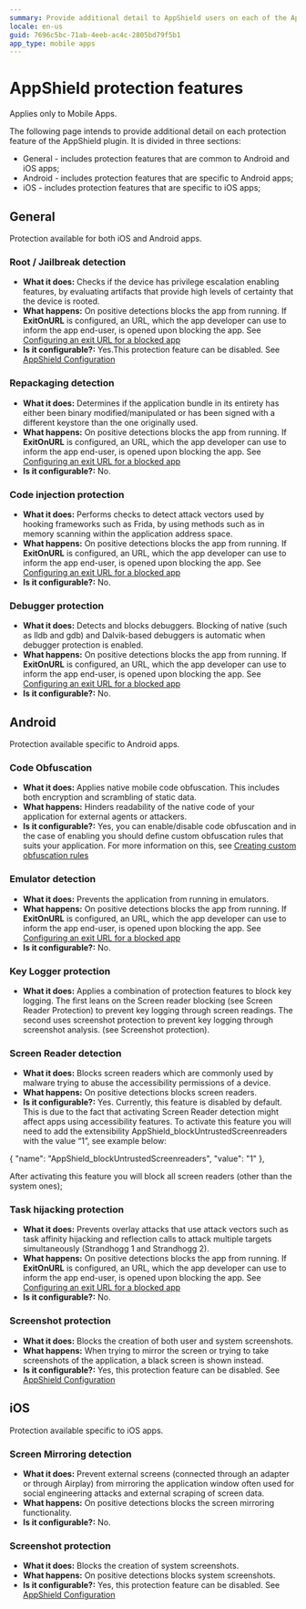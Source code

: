 ```yaml
---
summary: Provide additional detail to AppShield users on each of the AppShield's protection features;
locale: en-us
guid: 7696c5bc-71ab-4eeb-ac4c-2805bd79f5b1
app_type: mobile apps
---
```


# AppShield protection features 

<div class="info" markdown="1">

Applies only to Mobile Apps.

</div>

The following page intends to provide additional detail on each protection feature of the AppShield plugin. It is divided in three sections:

* General - includes protection features that are common to Android and iOS apps;
* Android - includes protection features that are specific to Android apps;
* iOS - includes protection features that are specific to iOS apps;

## General

Protection available for both iOS and Android apps.

### Root / Jailbreak detection

* **What it does:** Checks if the device has privilege escalation enabling features, by evaluating artifacts that provide high levels of certainty that the device is rooted.
* **What happens:** On positive detections blocks the app from running. If **ExitOnURL** is configured, an URL, which the app developer can use to inform the app end-user, is opened upon blocking the app. See [Configuring an exit URL for a blocked app](https://success.outsystems.com/Documentation/11/Delivering_Mobile_Apps/Harden_the_protection_of_mobile_apps_with_AppShield/Configuring_an_exit_URL_for_a_blocked_app) 
* **Is it configurable?:** Yes.This protection feature can be disabled. See [AppShield Configuration](https://success.outsystems.com/Documentation/11/Delivering_Mobile_Apps/Harden_the_protection_of_mobile_apps_with_AppShield#configuration)

### Repackaging detection

* **What it does:** Determines if the application bundle in its entirety has either been binary modified/manipulated or has been signed with a different keystore than the one originally used.
* **What happens:** On positive detections blocks the app from running. If **ExitOnURL** is configured, an URL, which the app developer can use to inform the app end-user, is opened upon blocking the app. See [Configuring an exit URL for a blocked app](https://success.outsystems.com/Documentation/11/Delivering_Mobile_Apps/Harden_the_protection_of_mobile_apps_with_AppShield/Configuring_an_exit_URL_for_a_blocked_app) 
* **Is it configurable?:** No.

### Code injection protection

* **What it does:** Performs checks to detect attack vectors used by hooking frameworks such as Frida, by using methods such as in memory scanning within the application address space.
* **What happens:** On positive detections blocks the app from running. If **ExitOnURL** is configured, an URL, which the app developer can use to inform the app end-user, is opened upon blocking the app. See [Configuring an exit URL for a blocked app](https://success.outsystems.com/Documentation/11/Delivering_Mobile_Apps/Harden_the_protection_of_mobile_apps_with_AppShield/Configuring_an_exit_URL_for_a_blocked_app) 
* **Is it configurable?:** No.

### Debugger protection

* **What it does:** Detects and blocks debuggers. Blocking of native (such as lldb and gdb) and Dalvik-based debuggers is automatic when debugger protection is enabled.
* **What happens:** On positive detections blocks the app from running. If **ExitOnURL** is configured, an URL, which the app developer can use to inform the app end-user, is opened upon blocking the app. See [Configuring an exit URL for a blocked app](https://success.outsystems.com/Documentation/11/Delivering_Mobile_Apps/Harden_the_protection_of_mobile_apps_with_AppShield/Configuring_an_exit_URL_for_a_blocked_app) 
* **Is it configurable?:** No.

## Android

Protection available specific to Android apps.

### Code Obfuscation

* **What it does:** Applies native mobile code obfuscation. This includes both encryption and scrambling of static data.
* **What happens:** Hinders readability of the native code of your application for external agents or attackers.
* **Is it configurable?:** Yes, you can enable/disable code obfuscation and in the case of enabling you should define custom obfuscation rules that suits your application. For more information on this, see [Creating custom obfuscation rules](https://success.outsystems.com/Documentation/11/Delivering_Mobile_Apps/Harden_the_protection_of_mobile_apps_with_AppShield/Creating_custom_obfuscation_rules)

### Emulator detection

* **What it does:** Prevents the application from running in emulators.
* **What happens:** On positive detections blocks the app from running. If **ExitOnURL** is configured, an URL, which the app developer can use to inform the app end-user, is opened upon blocking the app. See [Configuring an exit URL for a blocked app](https://success.outsystems.com/Documentation/11/Delivering_Mobile_Apps/Harden_the_protection_of_mobile_apps_with_AppShield/Configuring_an_exit_URL_for_a_blocked_app) 
* **Is it configurable?:** No.

### Key Logger protection

* **What it does:** Applies a combination of protection features to block key logging. The first leans on the Screen reader blocking (see Screen Reader Protection) to prevent key logging through screen readings. The second uses screenshot protection to prevent key logging through screenshot analysis. (see Screenshot protection).

### Screen Reader detection

* **What it does:** Blocks screen readers which are commonly used by malware trying to abuse the accessibility permissions of a device.
* **What happens:** On positive detections blocks screen readers.
* **Is it configurable?:** Yes. Currently, this feature is disabled by default. This is due to the fact that activating Screen Reader detection might affect apps using accessibility features. To activate this feature you will need to add the extensibility AppShield_blockUntrustedScreenreaders with the value “1”, see example below:

{
    "name": "AppShield_blockUntrustedScreenreaders",
    "value": "1"
},

After activating this feature you will block all screen readers (other than the system ones);

### Task hijacking protection

* **What it does:** Prevents overlay attacks that use attack vectors such as task affinity hijacking and reflection calls to attack multiple targets simultaneously (Strandhogg 1 and Strandhogg 2).
* **What happens:** On positive detections blocks the app from running. If **ExitOnURL** is configured, an URL, which the app developer can use to inform the app end-user, is opened upon blocking the app. See [Configuring an exit URL for a blocked app](https://success.outsystems.com/Documentation/11/Delivering_Mobile_Apps/Harden_the_protection_of_mobile_apps_with_AppShield/Configuring_an_exit_URL_for_a_blocked_app) 
* **Is it configurable?:** No.

### Screenshot protection

* **What it does:** Blocks the creation of both user and system screenshots.
* **What happens:** When trying to mirror the screen or trying to take screenshots of the application, a black screen is shown instead.
* **Is it configurable?:** Yes, this protection feature can be disabled. See [AppShield Configuration](https://success.outsystems.com/Documentation/11/Delivering_Mobile_Apps/Harden_the_protection_of_mobile_apps_with_AppShield#configuration)


## iOS

Protection available specific to iOS apps.


### Screen Mirroring detection

* **What it does:** Prevent external screens (connected through an adapter or through Airplay) from mirroring the application window often used for social engineering attacks and external scraping of screen data.
* **What happens:** On positive detections blocks the screen mirroring functionality.
* **Is it configurable?:** No.


### Screenshot protection

* **What it does:** Blocks the creation of system screenshots.
* **What happens:** On positive detections blocks system screenshots.
* **Is it configurable?:** Yes, this protection feature can be disabled. See [AppShield Configuration](https://success.outsystems.com/Documentation/11/Delivering_Mobile_Apps/Harden_the_protection_of_mobile_apps_with_AppShield#configuration)




